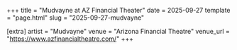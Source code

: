 +++
title = "Mudvayne at AZ Financial Theater"
date = 2025-09-27
template = "page.html"
slug = "2025-09-27-mudvayne"

[extra]
artist = "Mudvayne"
venue = "Arizona Financial Theatre"
venue_url = "https://www.azfinancialtheatre.com/"
+++
